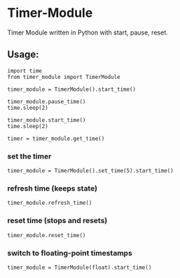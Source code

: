 # Timer-Module
Timer Module written in Python with start, pause, reset.


## Usage:
```
import time
from timer_module import TimerModule

timer_module = TimerModule().start_time()

timer_module.pause_time()
time.sleep(2)

timer_module.start_time()
time.sleep(2)

timer = timer_module.get_time()
```

### set the timer
```
timer_module = TimerModule().set_time(5).start_time()
```

### refresh time (keeps state)
```
timer_module.refresh_time()
```

### reset time (stops and resets)
```
timer_module.reset_time()
```

### switch to floating-point timestamps
```
timer_module = TimerModule(float).start_time()
```
